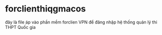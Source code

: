 # forclienthiqgmacos
đây là file áp vào phần mềm forclien VPN để đăng nhập hệ thống quản lý thi THPT Quốc gia
